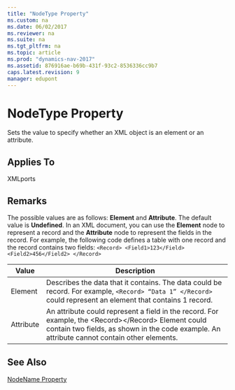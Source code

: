 ```yaml
---
title: "NodeType Property"
ms.custom: na
ms.date: 06/02/2017
ms.reviewer: na
ms.suite: na
ms.tgt_pltfrm: na
ms.topic: article
ms.prod: "dynamics-nav-2017"
ms.assetid: 876916ae-b69b-431f-93c2-8536336cc9b7
caps.latest.revision: 9
manager: edupont
---
```

# NodeType Property
Sets the value to specify whether an XML object is an element or an attribute.  
  
## Applies To  
 XMLports  
  
## Remarks  
 The possible values are as follows: **Element** and **Attribute**. The default value is **Undefined**. In an XML document, you can use the **Element** node to represent a record and the **Attribute** node to represent the fields in the record. For example, the following code defines a table with one record and the record contains two fields: `<Record> <Field1>123</Field><Field2>456</Field2> </Record>`  
  
|Value|Description|  
|-----------|-----------------|  
|Element|Describes the data that it contains. The data could be record. For example, `<Record> “Data 1” </Record>` could represent an element that contains 1 record.|  
|Attribute|An attribute could represent a field in the record. For example, the \<Record>\</Record> Element could contain two fields, as shown in the code example. An attribute cannot contain other elements.|  
  
## See Also  
 [NodeName Property](NodeName-Property.md)